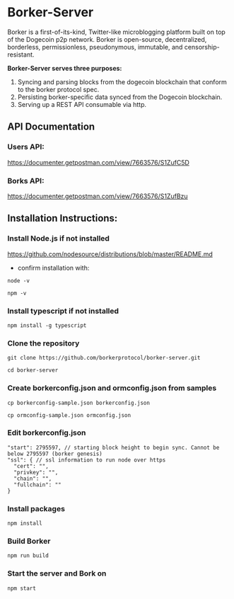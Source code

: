 # Borker-Server

Borker is a first-of-its-kind, Twitter-like microblogging platform built on top of the Dogecoin p2p network. Borker is open-source, decentralized, borderless, permissionless, pseudonymous, immutable, and censorship-resistant.

**Borker-Server serves three purposes:**
  1. Syncing and parsing blocks from the dogecoin blockchain that conform to the borker protocol spec.
  2. Persisting borker-specific data synced from the Dogecoin blockchain.
  3. Serving up a REST API consumable via http.

## API Documentation
### Users API:
https://documenter.getpostman.com/view/7663576/S1ZufC5D
### Borks API:
https://documenter.getpostman.com/view/7663576/S1ZufBzu

## Installation Instructions:

### Install Node.js if not installed
https://github.com/nodesource/distributions/blob/master/README.md

* confirm installation with:

```node -v```

```npm -v```

### Install typescript if not installed
```npm install -g typescript```

### Clone the repository
```git clone https://github.com/borkerprotocol/borker-server.git```

```cd borker-server```

### Create borkerconfig.json and ormconfig.json from samples
```cp borkerconfig-sample.json borkerconfig.json```

```cp ormconfig-sample.json ormconfig.json```

### Edit borkerconfig.json
```"externalip": "", // ip/url of prefered superdoge node
"start": 2795597, // starting block height to begin sync. Cannot be below 2795597 (borker genesis)
"ssl": { // ssl information to run node over https
  "cert": "",
  "privkey": "",
  "chain": "",
  "fullchain": ""
}
```
### Install packages
```npm install```

### Build Borker
```npm run build```

### Start the server and Bork on
```npm start```

